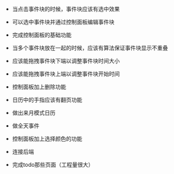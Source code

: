 - 当点击事件块的时候，事件块应该有选中效果
- 可以选中事件块并通过控制面板编辑事件块
- 完成控制面板的基础功能
- 当多个事件块放在一起的时候，应该有算法保证事件块显示不重叠
- 应该能拖拽事件块下端以调整事件块时间大小
- 应该能拖拽事件块上端以调整事件块开始时间
- 控制面板加上删除功能
- 日历中的手指应该有翻页功能
- 做出来月模式日历
- 做全天事件
- 控制面板加上选择颜色的功能

- 连接后端
- 完成todo那些页面（工程量很大）

